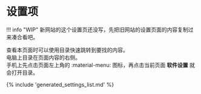# 设置项

!!! info "WIP"
    新网站的这个设置页还没写，先把旧网站的设置页面的内容复制过来凑合看吧。

查看本页面时可以使用目录快速跳转到要找的内容。  
电脑上目录在页面内容的右侧。  
手机上先点击页面左上角的 :material-menu: 图标，再点击当前页面 **软件设置** 就会打开目录。

{% include 'generated_settings_list.md' %}

<!--
## 设置项

### 设置项示例 { id=s-Example }

| 设置ID | 类型 |
| ------ | ---- |
| `Example` | `string` |

这是简短一句话说明。

:material-cogs:{style=color:orange} 此设置项为 [高级设置](#高级设置)，不显示在普通设置界面。

!!! example "默认设置"
    ```txt
    example
    ```

这是一些补充说明。

## 高级设置

TODO 补充高级设置说明和提醒
-->
